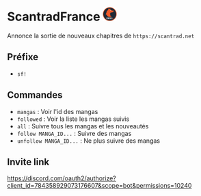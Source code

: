 # ScantradFrance <img src="icon.jpg" alt="Scantrad France logo" width="32">
Annonce la sortie de nouveaux chapitres de `https://scantrad.net`

## Préfixe
- `sf!`

## Commandes
- `mangas` : Voir l'id des mangas
- `followed` : Voir la liste les mangas suivis
- `all` : Suivre tous les mangas et les nouveautés
- `follow MANGA_ID...` : Suivre des mangas
- `unfollow MANGA_ID...` : Ne plus suivre des mangas

## Invite link
https://discord.com/oauth2/authorize?client_id=784358929073176607&scope=bot&permissions=10240
